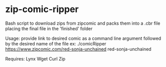 # zip-comic-ripper
Bash script to download zips from zipcomic and packs them into a .cbr file placing the final file in the 'finished' folder

Usage: provide link to desired comic as a command line argument followed by the desired name of the file 
ex: ./comicRipper https://www.zipcomic.com/red-sonja-unchained red-sonja-unchained

Requires:
Lynx
Wget
Curl
Zip
